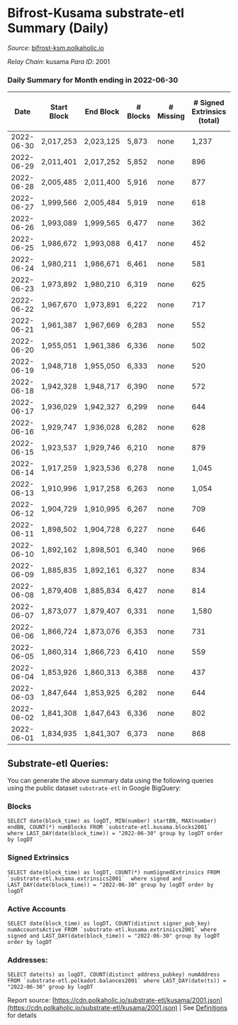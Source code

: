 # Bifrost-Kusama substrate-etl Summary (Daily)

_Source_: [bifrost-ksm.polkaholic.io](https://bifrost-ksm.polkaholic.io)

*Relay Chain*: kusama
*Para ID*: 2001



### Daily Summary for Month ending in 2022-06-30


| Date | Start Block | End Block | # Blocks | # Missing | # Signed Extrinsics (total) | # Active Accounts | # Addresses with Balances | # Events | # Transfers | # XCM Transfers In | # XCM Transfers Out |
| ---- | ----------- | --------- | -------- | --------- | --------------------------- | ----------------- | ------------------------- | -------- | ----------- | ------------------ | ------------------- |
| 2022-06-30 | 2,017,253 | 2,023,125 | 5,873 | none  | 1,237 | 208 | 99,396 | 38,201 | 9,688 ($87,027.25) | 67 ($34,919.01) | 37 ($15,204.76) |
| 2022-06-29 | 2,011,401 | 2,017,252 | 5,852 | none  | 896 | 196 | 99,383 | 34,266 | 8,682 ($124,983.09) | 40 ($39,441.27) | 29 ($39,280.07) |
| 2022-06-28 | 2,005,485 | 2,011,400 | 5,916 | none  | 877 | 163 | 99,372 | 35,820 | 9,240 ($324,474.85) | 77 ($107,434.10) | 66 ($45,163.30) |
| 2022-06-27 | 1,999,566 | 2,005,484 | 5,919 | none  | 618 | 155 | 99,358 | 33,762 | 9,190 ($258,033.51) | 44 ($16,573.39) | 51 ($23,343.37) |
| 2022-06-26 | 1,993,089 | 1,999,565 | 6,477 | none  | 362 | 92 | 99,348 | 36,456 | 10,566 ($63,721.26) | 22 ($17,963.11) | 42 ($756,653.58) |
| 2022-06-25 | 1,986,672 | 1,993,088 | 6,417 | none  | 452 | 116 | 99,345 | 36,859 | 10,738 ($98,430.31) | 25 ($12,363.08) | 33 ($24,563.20) |
| 2022-06-24 | 1,980,211 | 1,986,671 | 6,461 | none  | 581 | 128 | 99,340 | 35,841 | 9,734 ($2,952,790.75) | 45 ($1,771,999.48) | 45 ($23,918.22) |
| 2022-06-23 | 1,973,892 | 1,980,210 | 6,319 | none  | 625 | 132 | 99,337 | 37,499 | 10,686 ($133,202.85) | 25 ($47,081.73) | 28 ($24,974.26) |
| 2022-06-22 | 1,967,670 | 1,973,891 | 6,222 | none  | 717 | 165 | 99,333 | 36,377 | 10,010 ($155,930.59) | 36 ($26,972.77) | 44 ($43,021.50) |
| 2022-06-21 | 1,961,387 | 1,967,669 | 6,283 | none  | 552 | 123 | 99,330 | 37,088 | 10,531 ($322,503.81) | 52 ($26,693.38) | 38 ($96,961.12) |
| 2022-06-20 | 1,955,051 | 1,961,386 | 6,336 | none  | 502 | 127 | 99,322 | 34,786 | 9,467 ($207,264.38) | 41 ($38,981.30) | 37 ($43,303.16) |
| 2022-06-19 | 1,948,718 | 1,955,050 | 6,333 | none  | 520 | 115 | 99,316 | 36,555 | 10,283 ($144,239.36) | 50 ($26,473.27) | 49 ($10,841.48) |
| 2022-06-18 | 1,942,328 | 1,948,717 | 6,390 | none  | 572 | 122 | 99,311 | 37,259 | 10,417 ($76,470.46) | 47 ($14,007.99) | 59 ($51,085.41) |
| 2022-06-17 | 1,936,029 | 1,942,327 | 6,299 | none  | 644 | 141 | 99,300 | 35,603 | 9,417 ($154,406.97) | 47 ($9,318.20) | 60 ($28,706.15) |
| 2022-06-16 | 1,929,747 | 1,936,028 | 6,282 | none  | 628 | 146 | 99,291 | 37,250 | 10,395 ($202,198.71) | 32 ($33,840.82) | 37 ($53,338.32) |
| 2022-06-15 | 1,923,537 | 1,929,746 | 6,210 | none  | 879 | 150 | 99,272 | 37,133 | 9,805 ($155,209.81) | 107 ($31,272.31) | 103 ($51,740.90) |
| 2022-06-14 | 1,917,259 | 1,923,536 | 6,278 | none  | 1,045 | 176 | 99,268 | 37,977 | 9,613 ($366,144.89) | 87 ($28,189.05) | 87 ($23,612.36) |
| 2022-06-13 | 1,910,996 | 1,917,258 | 6,263 | none  | 1,054 | 162 | 99,253 | 40,545 | 10,891 ($317,002.10) | 166 ($55,172.48) | 187 ($123,010.90) |
| 2022-06-12 | 1,904,729 | 1,910,995 | 6,267 | none  | 709 | 154 | 99,243 | 35,893 | 9,451 ($159,964.93) | 90 ($48,979.95) | 95 ($80,003.45) |
| 2022-06-11 | 1,898,502 | 1,904,728 | 6,227 | none  | 646 | 129 | 99,240 | 36,716 | 10,167 ($184,548.39) | 49 ($36,470.17) | 56 ($43,516.69) |
| 2022-06-10 | 1,892,162 | 1,898,501 | 6,340 | none  | 966 | 210 | 99,234 | 37,292 | 9,673 ($144,991.16) | 59 ($37,380.60) | 55 ($34,983.34) |
| 2022-06-09 | 1,885,835 | 1,892,161 | 6,327 | none  | 834 | 201 | 99,224 | 38,339 | 10,301 ($237,416.60) | 49 ($81,601.11) | 47 ($64,368.66) |
| 2022-06-08 | 1,879,408 | 1,885,834 | 6,427 | none  | 814 | 211 | 99,212 | 36,601 | 9,419 ($86,965.76) | 36 ($51,053.81) | 48 ($11,246.92) |
| 2022-06-07 | 1,873,077 | 1,879,407 | 6,331 | none  | 1,580 | 304 | 99,197 | 42,859 | 10,721 ($351,974.01) | 57 ($36,837.44) | 109 ($131,207.17) |
| 2022-06-06 | 1,866,724 | 1,873,076 | 6,353 | none  | 731 | 189 | 99,179 | 37,655 | 10,087 ($1,100,921.84) | 39 ($381,199.19) | 39 ($111,159.60) |
| 2022-06-05 | 1,860,314 | 1,866,723 | 6,410 | none  | 559 | 144 | 99,166 | 34,038 | 8,967 ($143,079.06) | 26 ($37,127.33) | 26 ($31,759.48) |
| 2022-06-04 | 1,853,926 | 1,860,313 | 6,388 | none  | 437 | 106 | 99,162 | 35,092 | 9,748 ($138,779.58) | 30 ($25,307.56) | 38 ($49,174.02) |
| 2022-06-03 | 1,847,644 | 1,853,925 | 6,282 | none  | 644 | 128 | 99,158 | 34,717 | 9,139 ($355,238.25) | 58 ($130,109.34) | 47 ($987,506.99) |
| 2022-06-02 | 1,841,308 | 1,847,643 | 6,336 | none  | 802 | 173 | 99,155 | 37,169 | 9,791 ($458,850.73) | 70 ($148,109.99) | 51 ($21,684.51) |
| 2022-06-01 | 1,834,935 | 1,841,307 | 6,373 | none  | 868 | 207 | 99,140 | 37,748 | 9,941 ($237,948.41) | 64 ($48,662.18) | 66 ($75,792.19) |

## Substrate-etl Queries:
You can generate the above summary data using the following queries using the public dataset `substrate-etl` in Google BigQuery:


### Blocks
```
SELECT date(block_time) as logDT, MIN(number) startBN, MAX(number) endBN, COUNT(*) numBlocks FROM `substrate-etl.kusama.blocks2001`  where LAST_DAY(date(block_time)) = "2022-06-30" group by logDT order by logDT
```


### Signed Extrinsics
```
SELECT date(block_time) as logDT, COUNT(*) numSignedExtrinsics FROM `substrate-etl.kusama.extrinsics2001`  where signed and LAST_DAY(date(block_time)) = "2022-06-30" group by logDT order by logDT
```


### Active Accounts
```
SELECT date(block_time) as logDT, COUNT(distinct signer_pub_key) numAccountsActive FROM `substrate-etl.kusama.extrinsics2001` where signed and LAST_DAY(date(block_time)) = "2022-06-30" group by logDT order by logDT
```


### Addresses:
```
SELECT date(ts) as logDT, COUNT(distinct address_pubkey) numAddress FROM `substrate-etl.polkadot.balances2001` where LAST_DAY(date(ts)) = "2022-06-30" group by logDT
```



Report source: [https://cdn.polkaholic.io/substrate-etl/kusama/2001.json](https://cdn.polkaholic.io/substrate-etl/kusama/2001.json) | See [Definitions](/DEFINITIONS.md) for details
